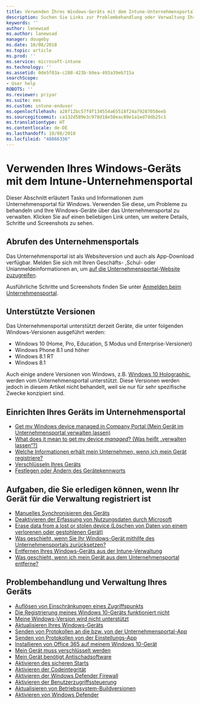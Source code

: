 ```yaml
---
title: Verwenden Ihres Windows-Geräts mit dem Intune-Unternehmensportal | Microsoft-Dokumentation
description: Suchen Sie Links zur Problembehandlung oder Verwaltung Ihrer mobilen Windows-Geräte aus dem Unternehmensportal
keywords: ''
author: lenewsad
ms.author: lanewsad
manager: dougeby
ms.date: 10/08/2018
ms.topic: article
ms.prod: ''
ms.service: microsoft-intune
ms.technology: ''
ms.assetid: 0de5f03a-c288-423b-b9ea-493a39eb715a
searchScope:
- User help
ROBOTS: ''
ms.reviewer: priyar
ms.suite: ems
ms.custom: intune-enduser
ms.openlocfilehash: a28f12bc57fdf134554a65518f24a79287058eeb
ms.sourcegitcommit: ca132d509e3c978d18e50eac89e1a1ed7ddb25c1
ms.translationtype: HT
ms.contentlocale: de-DE
ms.lasthandoff: 10/08/2018
ms.locfileid: "48866336"
---
```

# <a name="using-your-windows-device-with-intune-company-portal"></a>Verwenden Ihres Windows-Geräts mit dem Intune-Unternehmensportal

Dieser Abschnitt erläutert Tasks und Informationen zum Unternehmensportal für Windows. Verwenden Sie diese, um Probleme zu behandeln und Ihre Windows-Geräte über das Unternehmensportal zu verwalten. Klicken Sie auf einen beliebigen Link unten, um weitere Details, Schritte und Screenshots zu sehen.  

## <a name="how-to-get-company-portal"></a>Abrufen des Unternehmensportals
Das Unternehmensportal ist als Websiteversion und auch als App-Download verfügbar. Melden Sie sich mit Ihren Geschäfts- ,Schul- oder Unianmeldeinformationen an, um [auf die Unternehmensportal-Website zuzugreifen](https://go.microsoft.com/fwlink/?linkid=2010980).  

Ausführliche Schritte und Screenshots finden Sie unter [Anmelden beim Unternehmensportal](https://docs.microsoft.com/intune-user-help/sign-in-to-the-company-portal).

## <a name="supported-versions"></a>Unterstützte Versionen

Das Unternehmensportal unterstützt derzeit Geräte, die unter folgenden Windows-Versionen ausgeführt werden:

* Windows 10 (Home, Pro, Education, S Modus und Enterprise-Versionen)
* Windows Phone 8.1 und höher
* Windows 8.1 RT
* Windows 8.1

Auch einige andere Versionen von Windows, z.B. [Windows 10 Holographic](https://www.microsoft.com/hololens), werden vom Unternehmensportal unterstützt. Diese Versionen werden jedoch in diesem Artikel nicht behandelt, weil sie nur für sehr spezifische Zwecke konzipiert sind.

## <a name="set-up-your-device-in-the-company-portal"></a>Einrichten Ihres Geräts im Unternehmensportal
- [Get my Windows device managed in Company Portal (Mein Gerät im Unternehmensportal verwalten lassen)](enroll-your-device-in-intune-windows.md)
- [What does it mean to get my device *managed*? (Was heißt „verwalten lassen“?)](what-happens-if-you-install-the-company-portal-app-and-enroll-your-device-in-intune-windows.md)
- [Welche Informationen erhält mein Unternehmen, wenn ich mein Gerät registriere?](what-info-can-your-company-see-when-you-enroll-your-device-in-intune.md)
- [Verschlüsseln Ihres Geräts](encrypt-your-device-windows.md)
- [Festlegen oder Ändern des Gerätekennworts](set-or-change-your-password-windows.md)

## <a name="things-you-can-do-after-your-device-is-enrolled-in-management"></a>Aufgaben, die Sie erledigen können, wenn Ihr Gerät für die Verwaltung registriert ist
- [Manuelles Synchronisieren des Geräts](sync-your-device-manually-windows.md)
- [Deaktivieren der Erfassung von Nutzungsdaten durch Microsoft](turn-off-microsoft-usage-data-collection-windows.md)
- [Erase data from a lost or stolen device (Löschen von Daten von einem verlorenen oder gestohlenen Gerät)](reset-erase-your-device-cpwebsite.md)
- [Was geschieht, wenn Sie Ihr Windows-Gerät mithilfe des Unternehmensportals zurücksetzen?](what-happens-if-you-reset-your-device-using-the-company-portal-windows.md)
- [Entfernen Ihres Windows-Geräts aus der Intune-Verwaltung](unenroll-your-device-from-intune-windows.md)
- [Was geschieht, wenn ich mein Gerät aus dem Unternehmensportal entferne?](what-happens-if-you-unenroll-your-device-from-intune-windows.md)

## <a name="troubleshoot-and-maintain-your-device"></a>Problembehandlung und Verwaltung Ihres Geräts
* [Auflösen von Einschränkungen eines Zugriffspunkts](resolve-access-point-restrictions.md)
* [Die Registrierung meines Windows 10-Geräts funktioniert nicht](troubleshoot-your-windows-10-device-windows.md)
* [Meine Windows-Version wird nicht unterstützt](your-windows-version-isnt-yet-supported.md)
* [Aktualisieren Ihres Windows-Geräts](you-need-to-update-your-windows-device.md)
* [Senden von Protokollen an die bzw. von der Unternehmensportal-App](send-logs-to-your-it-admin-cp-windows.md)
* [Senden von Protokollen von der Einstellungs-App](send-logs-to-your-it-admin-settings-windows.md)
* [Installieren von Office 365 auf meinem Windows 10-Gerät](install-office-windows.md)
* [Mein Gerät muss verschlüsselt werden](you-need-to-enable-windows-encryption.md)
* [Mein Gerät benötigt Antischadsoftware](your-device-needs-antimalware-software.md)
* [Aktivieren des sicheren Starts](you-need-to-enable-secure-boot-windows.md)
* [Aktivieren der Codeintegrität](you-need-to-enable-code-integrity.md)
* [Aktivieren der Windows Defender Firewall](you-need-to-enable-defender-firewall-windows.md)
* [Aktivieren der Benutzerzugriffssteuerung](you-need-to-enable-uac-windows.md)
* [Aktualisieren von Betriebssystem-Buildversionen](you-need-to-update-os-build-version-windows.md)
* [Aktivieren von Windows Defender](turn-on-defender-windows.md)
